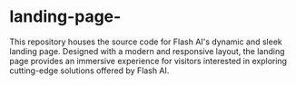 # landing-page-
This repository houses the source code for Flash AI's dynamic and sleek landing page. Designed with a modern and responsive layout, the landing page provides an immersive experience for visitors interested in exploring cutting-edge solutions offered by Flash AI.

